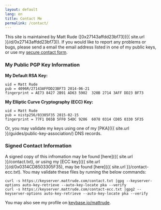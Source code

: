 ```yaml
---
layout: default
lang: en
title: Contact Me
permalink: /contact/
---
```


This site is maintained by Matt Rude ([0x27143affdd23bf73]({{ site.url }}/d/0x27143affdd23bf73)). If you would like to report any problems or bugs, please send a email the email address listed in one of my public keys, or use my <a href="#" onclick="javascript:window.open('https://encrypt.to/matt', '_blank', 'toolbar=no, scrollbars=no, resizable=yes, width=800, height=600');">secure contact form</a>.

### My Public PGP Key Information

**My Default RSA Key:**

    uid = Matt Rude
    pub = 4096R/27143AFFDD23BF73 2014-06-21
    fingerprint = AE73 8427 2B91 AD63 5902  320B 2714 3AFF DD23 BF73

**My Elliptic Curve Cryptography (ECC) Key:**

    uid = Matt Rude
    pub = nistp256/03305F35 2015-02-15
    fingerprint = 77F1 D65B 5FF0 54DC 9286  6078 0314 CD85 0330 5F35

Or, you may validate my keys using one of my [PKA]({{ site.url }}/guides/public-key-association/) DNS records.

### Signed Contact Information

A signed copy of this infromation may be found [here]({{ site.url }}/contact.txt), or using my [ECC key]({{ site.url }}/d/0x0314CD8503305F35), may be found [here]({{ site.url }}/contact-ecc.txt). You may validate these files by running the below commands:

    curl -s https://keyserver.mattrude.com/contact.txt |gpg --keyserver-options auto-key-retrieve --auto-key-locate pka --verify
    curl -s https://keyserver.mattrude.com/contact-ecc.txt |gpg2 --keyserver-options auto-key-retrieve --auto-key-locate pka --verify

You may also see my profile on [keybase.io/mattrude](https://keybase.io/mattrude).

<!--
## Secure Contact Form

<iframe height="600" width="100%" frameborder="0" src="https://encrypt.to/matt"></iframe>
-->
